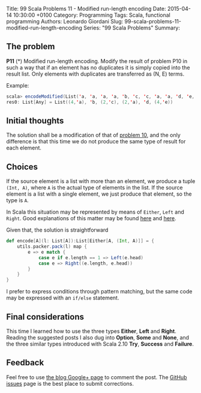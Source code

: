 Title: 99 Scala Problems 11 - Modified run-length encoding
Date: 2015-04-14 10:30:00 +0100
Category: Programming
Tags: Scala, functional programming
Authors: Leonardo Giordani
Slug: 99-scala-problems-11-modified-run-length-encoding
Series: "99 Scala Problems"
Summary: 

## The problem

**P11** (*) Modified run-length encoding.
Modify the result of problem P10 in such a way that if an element has no duplicates it is simply copied into the result list. Only elements with duplicates are transferred as (N, E) terms.

Example:

``` scala
scala> encodeModified(List('a, 'a, 'a, 'a, 'b, 'c, 'c, 'a, 'a, 'd, 'e, 'e, 'e, 'e))
res0: List[Any] = List((4,'a), 'b, (2,'c), (2,'a), 'd, (4,'e))
```

## Initial thoughts

The solution shall be a modification of that of [problem 10](/2015/04/14/99-scala-problems-10-run-length-encoding-of-a-list), and the only difference is that this time we do not produce the same type of result for each element.

## Choices

If the source element is a list with more than an element, we produce a tuple `(Int, A)`, where `A` is the actual type of elements in the list. If the source element is a list with a single element, we just produce that element, so the type is `A`.

In Scala this situation may be represented by means of `Either`, `Left` and `Right`. Good explanations of this matter may be found [here](http://alvinalexander.com/scala/scala-either-left-right-example-option-some-none-null) and [here](http://danielwestheide.com/blog/2013/01/02/the-neophytes-guide-to-scala-part-7-the-either-type.html).

Given that, the solution is straightforward

``` scala
def encode[A](l: List[A]):List[Either[A, (Int, A)]] = {
    utils.packer.pack(l) map {
        e => e match {
            case e if e.length == 1 => Left(e.head)
            case e => Right((e.length, e.head))
        }
    }
}
```

I prefer to express conditions through pattern matching, but the same code may be expressed with an `if/else` statement.

## Final considerations

This time I learned how to use the three types **Either**, **Left** and **Right**. Reading the suggested posts I also dug into **Option**, **Some** and **None**, and the three similar types introduced with Scala 2.10 **Try**, **Success** and **Failure**.

## Feedback

Feel free to use [the blog Google+ page](https://plus.google.com/u/0/111444750762335924049) to comment the post. The [GitHub issues](http://github.com/TheDigitalCatOnline/thedigitalcatonline.github.com/issues) page is the best place to submit corrections.
